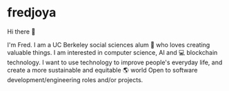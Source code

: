 # fredjoya

Hi there :wave:

I'm Fred. I am a UC Berkeley social sciences alum :bear: who loves creating valuable things. I am interested in computer science, AI and :computer: blockchain technology. I want to use technology to improve people's everyday life, and create a more sustainable and equitable :earth_americas: world Open to software development/engineering roles and/or projects.
